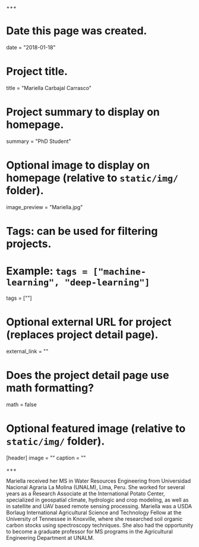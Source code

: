 +++
# Date this page was created.
date = "2018-01-18"

# Project title.
title = "Mariella Carbajal Carrasco"

# Project summary to display on homepage.
summary = "PhD Student"

# Optional image to display on homepage (relative to `static/img/` folder).
image_preview = "Mariella.jpg"

# Tags: can be used for filtering projects.
# Example: `tags = ["machine-learning", "deep-learning"]`
tags = [""]

# Optional external URL for project (replaces project detail page).
external_link = ""

# Does the project detail page use math formatting?
math = false

# Optional featured image (relative to `static/img/` folder).
[header]
image = ""
caption = ""

+++

Mariella received her MS in Water Resources Engineering from Universidad Nacional Agraria La Molina (UNALM), Lima, Peru. She worked for several years as a Research Associate at the International Potato Center, specialized in geospatial climate, hydrologic and crop modeling, as well as in satellite and UAV based remote sensing processing. Mariella was a USDA Borlaug International Agricultural Science and Technology Fellow at the University of Tennessee in Knoxville, where she researched soil organic carbon stocks using spectroscopy techniques. She also had the opportunity to become a graduate professor for MS programs in the Agricultural Engineering Department at UNALM.
